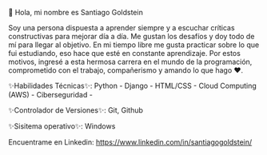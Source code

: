 👋 Hola, mi nombre es Santiago Goldstein

Soy una persona dispuesta a aprender siempre y a escuchar críticas constructivas para mejorar día a día.
Me gustan los desafíos y doy todo de mí para llegar al objetivo. 
En mi tiempo libre me gusta practicar sobre lo que fui estudiando, eso hace que esté en constante aprendizaje.
Por estos motivos, ingresé a esta hermosa carrera en el mundo de la programación, comprometido con el trabajo, compañerismo y amando lo que hago ❤️.

✨Habilidades Técnicas✨:
Python -
Django -
HTML/CSS -
Cloud Computing (AWS) -
Ciberseguridad -


✨Controlador de Versiones✨:
Git, Github

✨Sisitema operativo✨: 
Windows

Encuentrame en Linkedin:
https://www.linkedin.com/in/santiagogoldstein/
<!---
Santiago-Goldstein/Santiago-Goldstein is a ✨ special ✨ repository because its `README.md` (this file) appears on your GitHub profile.
You can click the Preview link to take a look at your changes.
--->
